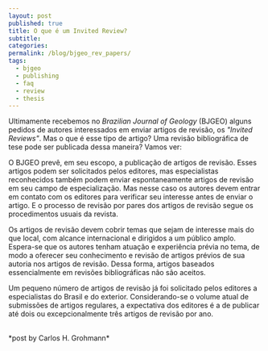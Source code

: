 ```yaml
---
layout: post
published: true
title: O que é um Invited Review?
subtitle: 
categories: 
permalink: /blog/bjgeo_rev_papers/
tags:
  - bjgeo
  - publishing
  - faq
  - review
  - thesis
---
```


Ultimamente recebemos no _Brazilian Journal of Geology_ (BJGEO) alguns pedidos de autores interessados em enviar artigos de revisão, os _"Invited Reviews"_. Mas o que é esse tipo de artigo? Uma revisão bibliográfica de tese pode ser publicada dessa maneira? Vamos ver:

O BJGEO prevê, em seu escopo, a publicação de artigos de revisão. Esses artigos podem ser solicitados pelos editores, mas especialistas reconhecidos também podem enviar espontaneamente artigos de revisão em seu campo de especialização. Mas nesse caso os autores devem entrar em contato com os editores para verificar seu interesse antes de enviar o artigo. E o processo de revisão por pares dos artigos de revisão segue os procedimentos usuais da revista.

Os artigos de revisão devem cobrir temas que sejam de interesse mais do que local, com alcance internacional e dirigidos a um público amplo. Espera-se que os autores tenham atuação e experiência prévia no tema, de modo a oferecer seu conhecimento e revisão de artigos prévios de sua autoria nos artigos de revisão. Dessa forma, artigos baseados essencialmente em revisões bibliográficas não são aceitos.

Um pequeno número de artigos de revisão já foi solicitado pelos editores a especialistas do Brasil e do exterior. Considerando-se o volume atual de submissões de artigos regulares, a expectativa dos editores é a de publicar até dois ou excepcionalmente três artigos de revisão por ano. 


<br> 
*post by Carlos H. Grohmann*


&nbsp;
&nbsp;
